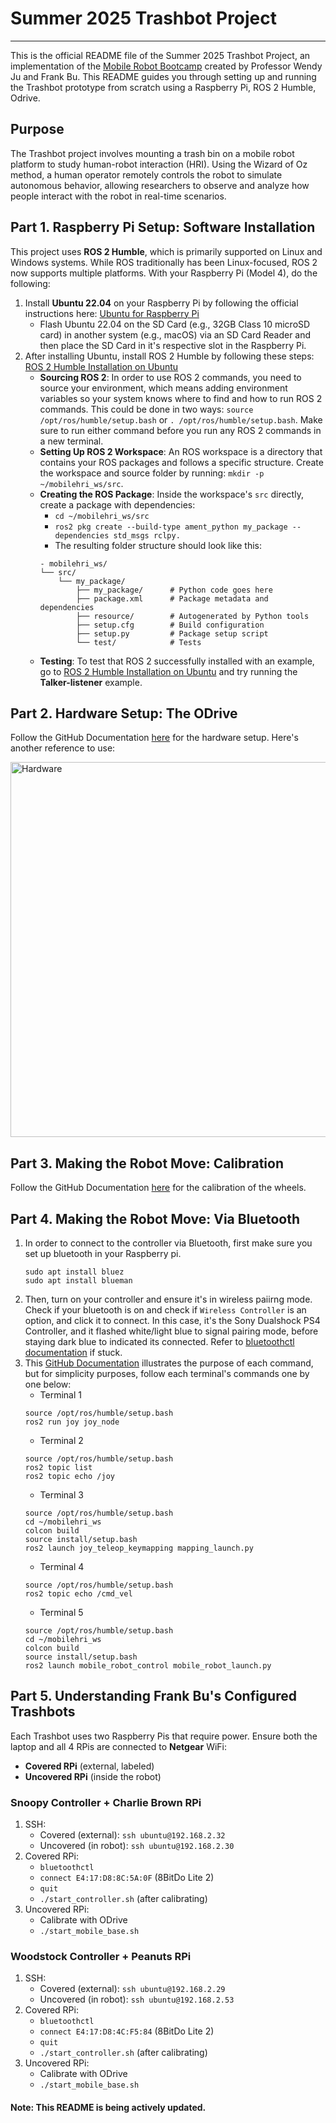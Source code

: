 # Summer 2025 Trashbot Project
---

This is the official README file of the Summer 2025 Trashbot Project, an implementation of the [Mobile Robot Bootcamp](https://github.com/IRL-CT/Mobile_HRI_Lab_Hub/tree/main/Lab0) created by Professor Wendy Ju and Frank Bu. This README guides you through setting up and running the Trashbot prototype from scratch using a Raspberry Pi, ROS 2 Humble, Odrive.

## Purpose

The Trashbot project involves mounting a trash bin on a mobile robot platform to study human-robot interaction (HRI). Using the Wizard of Oz method, a human operator remotely controls the robot to simulate autonomous behavior, allowing researchers to observe and analyze how people interact with the robot in real-time scenarios.

## Part 1. Raspberry Pi Setup: Software Installation
This project uses **ROS 2 Humble**, which is primarily supported on Linux and Windows systems. While ROS traditionally has been Linux-focused, ROS 2 now supports multiple platforms. With your Raspberry Pi (Model 4), do the following:
1. Install **Ubuntu 22.04** on your Raspberry Pi by following the official instructions here: [Ubuntu for Raspberry Pi](https://ubuntu.com/download/raspberry-pi)
   - Flash Ubuntu 22.04 on the SD Card (e.g., 32GB Class 10 microSD card) in another system (e.g., macOS) via an SD Card Reader and then place the SD Card in it's respective slot in the Raspberry Pi.
2. After installing Ubuntu, install ROS 2 Humble by following these steps: [ROS 2 Humble Installation on Ubuntu](https://docs.ros.org/en/humble/Installation/Ubuntu-Install-Debs.html)
   - **Sourcing ROS 2**: In order to use ROS 2 commands, you need to source your environment, which means adding environment variables so your system knows where to find and how to run ROS 2 commands. This could be done in two ways: `source /opt/ros/humble/setup.bash` or `. /opt/ros/humble/setup.bash`. Make sure to run either command before you run any ROS 2 commands in a new terminal.
   - **Setting Up ROS 2 Workspace**: An ROS workspace is a directory that contains your ROS packages and follows a specific structure. Create the workspace and source folder by running: `mkdir -p ~/mobilehri_ws/src`.
   - **Creating the ROS Package**: Inside the workspace's `src` directly, create a package with dependencies:
     - `cd ~/mobilehri_ws/src`
     - `ros2 pkg create --build-type ament_python my_package --dependencies std_msgs rclpy.`
     - The resulting folder structure should look like this:
      ```plaintext
     - mobilehri_ws/
      └── src/
          └── my_package/
              ├── my_package/      # Python code goes here
              ├── package.xml      # Package metadata and dependencies
              ├── resource/        # Autogenerated by Python tools
              ├── setup.cfg        # Build configuration
              ├── setup.py         # Package setup script
              └── test/            # Tests
      ```
   - **Testing**: To test that ROS 2 successfully installed with an example, go to [ROS 2 Humble Installation on Ubuntu](https://docs.ros.org/en/humble/Installation/Ubuntu-Install-Debs.html) and try running the **Talker-listener** example.
  
## Part 2. Hardware Setup: The ODrive
Follow the GitHub Documentation [here](https://github.com/IRL-CT/Mobile_HRI_Lab_Hub/blob/main/Lab3/Readme.md#part-b-hardware-setup) for the hardware setup. Here's another reference to use:

<img src="hardware_config.png" alt="Hardware" width="600">

## Part 3. Making the Robot Move: Calibration
Follow the GitHub Documentation [here](https://github.com/IRL-CT/Mobile_HRI_Lab_Hub/blob/main/Lab3/Readme.md#part-c-software-setup) for the calibration of the wheels.

## Part 4. Making the Robot Move: Via Bluetooth
1. In order to connect to the controller via Bluetooth, first make sure you set up bluetooth in your Raspberry pi.
    ```plaintext
    sudo apt install bluez
    sudo apt install blueman
    ```
2. Then, turn on your controller and ensure it's in wireless paiirng mode. Check if your bluetooth is on and check if `Wireless Controller` is an option, and click it to connect. In this case, it's the Sony Dualshock PS4 Controller, and it flashed white/light blue to signal pairing mode, before staying dark blue to indicated its connected. Refer to [bluetoothctl documentation](https://www.mankier.com/1/bluetoothctl#) if stuck.
3. This [GitHub Documentation](https://github.com/IRL-CT/Mobile_HRI_Lab_Hub/blob/main/Lab5/Readme.md#part-b-read-messages-from-joystick) illustrates the purpose of each command, but for simplicity purposes, follow each terminal's commands one by one below:
   - Terminal 1
    ```plaintext
    source /opt/ros/humble/setup.bash
    ros2 run joy joy_node
    ```
   - Terminal 2
    ```plaintext
    source /opt/ros/humble/setup.bash
    ros2 topic list
    ros2 topic echo /joy
    ```
   - Terminal 3
    ```plaintext
    source /opt/ros/humble/setup.bash
    cd ~/mobilehri_ws
    colcon build
    source install/setup.bash
    ros2 launch joy_teleop_keymapping mapping_launch.py
    ```
   - Terminal 4
    ```plaintext
    source /opt/ros/humble/setup.bash
    ros2 topic echo /cmd_vel
    ```
   - Terminal 5
    ```plaintext
    source /opt/ros/humble/setup.bash
    cd ~/mobilehri_ws
    colcon build
    source install/setup.bash
    ros2 launch mobile_robot_control mobile_robot_launch.py
    ```

## Part 5. Understanding Frank Bu's Configured Trashbots

Each Trashbot uses two Raspberry Pis that require power. Ensure both the laptop and all 4 RPis are connected to **Netgear** WiFi:
- **Covered RPi** (external, labeled)
- **Uncovered RPi** (inside the robot)

### Snoopy Controller + Charlie Brown RPi
1. SSH:
   - Covered (external): `ssh ubuntu@192.168.2.32`
   - Uncovered (in robot): `ssh ubuntu@192.168.2.30`
2. Covered RPi:
   - `bluetoothctl`
   - `connect E4:17:D8:8C:5A:0F` (8BitDo Lite 2)
   - `quit`
   - `./start_controller.sh` (after calibrating)
3. Uncovered RPi:
   - Calibrate with ODrive
   - `./start_mobile_base.sh`

### Woodstock Controller + Peanuts RPi
1. SSH:
   - Covered (external): `ssh ubuntu@192.168.2.29`
   - Uncovered (in robot): `ssh ubuntu@192.168.2.53`
2. Covered RPi:
   - `bluetoothctl`
   - `connect E4:17:D8:4C:F5:84` (8BitDo Lite 2)
   - `quit`
   - `./start_controller.sh` (after calibrating)
3. Uncovered RPi:
   - Calibrate with ODrive
   - `./start_mobile_base.sh`




#### Note: This README is being actively updated.
